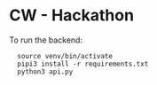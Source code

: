 # CW - Hackathon


To run the backend:

``` 
  source venv/bin/activate 
  pipi3 install -r requirements.txt
  python3 api.py
```

